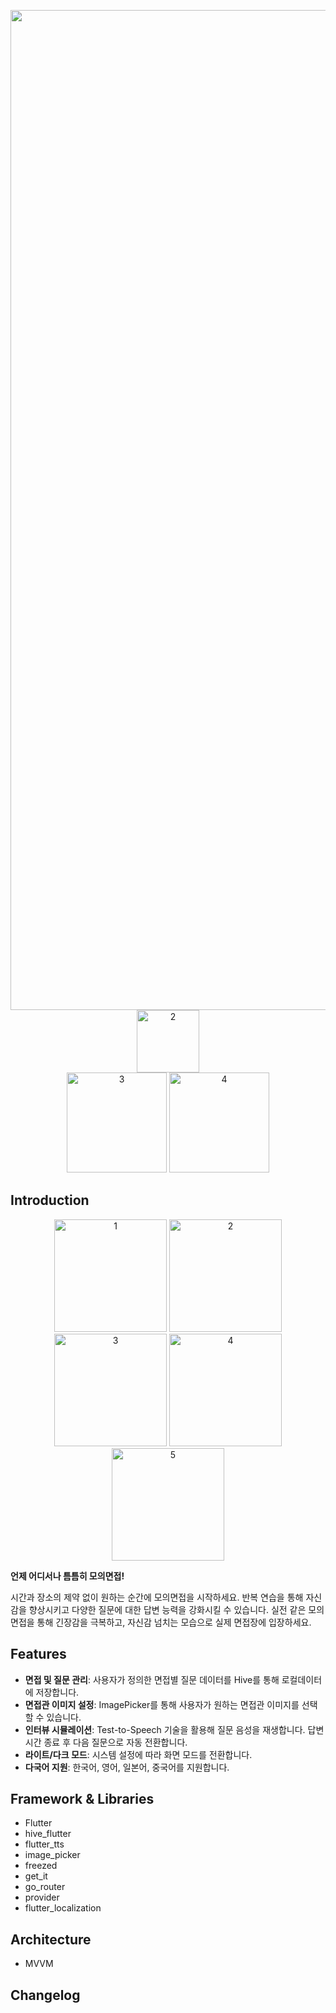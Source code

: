 <p align="center"><img width="1600" alt="1" src=https://github.com/user-attachments/assets/45ace949-b167-4375-ba5c-d83978fffc08>
<img width="100" alt="2" src=https://img.shields.io/badge/version-1.0.0-critical.svg><br>
<img width="160" alt="3" src=https://github.com/user-attachments/assets/e70f548e-1017-4009-bf1d-c99e446493c1>
<img width="160" alt="4" src=https://upload.wikimedia.org/wikipedia/commons/3/3c/Download_on_the_App_Store_Badge.svg>
</p>

## Introduction

<p align="center"><img width="180" alt="1" src=https://github.com/user-attachments/assets/777b5648-34e1-42d7-808b-079ef9c9339f>
<img width="180" alt="2" src=https://github.com/user-attachments/assets/94d178a7-7b1e-4c12-b430-87a2a8fe6a71>
<img width="180" alt="3" src=https://github.com/user-attachments/assets/0bf552cb-052b-46aa-91f0-d5959693ae39>
<img width="180" alt="4" src=https://github.com/user-attachments/assets/53bcb823-efff-4cdf-8920-3bd52d80c064>
<img width="180" alt="5" src=https://github.com/user-attachments/assets/c4d4d376-14ac-4471-9cba-52ffdd26f72d></p>

**언제 어디서나 틈틈히 모의면접!**

시간과 장소의 제약 없이 원하는 순간에 모의면접을 시작하세요. 반복 연습을 통해 자신감을 향상시키고 다양한 질문에 대한 답변 능력을 강화시킬 수 있습니다. 
실전 같은 모의면접을 통해 긴장감을 극복하고, 자신감 넘치는 모습으로 실제 면접장에 입장하세요.


## Features

- **면접 및 질문 관리**: 사용자가 정의한 면접별 질문 데이터를 Hive를 통해 로컬데이터에 저장합니다.
- **면접관 이미지 설정**: ImagePicker를 통해 사용자가 원하는 면접관 이미지를 선택할 수 있습니다.
- **인터뷰 시뮬레이션**: Test-to-Speech 기술을 활용해 질문 음성을 재생합니다. 답변 시간 종료 후 다음 질문으로 자동 전환합니다.
- **라이트/다크 모드**: 시스템 설정에 따라 화면 모드를 전환합니다.
- **다국어 지원**: 한국어, 영어, 일본어, 중국어를 지원합니다.


## Framework & Libraries

- Flutter
- hive_flutter
- flutter_tts
- image_picker
- freezed
- get_it
- go_router
- provider
- flutter_localization

## Architecture

- MVVM

  
## Changelog